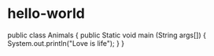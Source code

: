 hello-world
===========
public class Animals
{ 
   public Static void main (String args[])
     {
       System.out.println("Love is life");
     }
}
